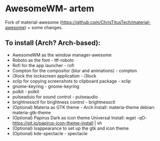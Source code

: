 # AwesomeWM- artem
Fork of material-awesome (https://github.com/ChrisTitusTech/material-awesome) + some changes.

## To install (Arch? Arch-based):
- AwesomeWM as the window manager-awesome
- Roboto as the font - ttf-roboto
- Rofi for the app launcher - rofi
- Compton for the compositor (blur and animations) - compton
- i3lock the lockscreen application - i3lock 
- xclip for copying screenshots to clipboard package - xclip
- gnome-keyring - gnome-keyring 
- polkit - polkit
- pulseaduio for sound control - pulseaudio
- brightnessctl for brightness control - brightnessctl
- (Optional) Materia as GTK theme - Arch Install: materia-theme debian: materia-gtk-theme
- (Optional) Papirus Dark as icon theme Universal Install: wget -qO- https://git.io/papirus-icon-theme-install | sh
- (Optional) lxappearance to set up the gtk and icon theme
- (Optional) kde-spectacle - spectacle

